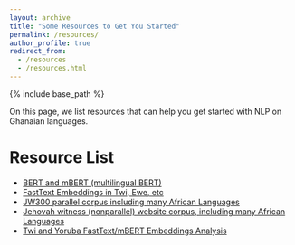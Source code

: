 ```yaml
---
layout: archive
title: "Some Resources to Get You Started"
permalink: /resources/
author_profile: true
redirect_from:
  - /resources
  - /resources.html
---
```


{% include base_path %}

On this page, we list resources that can help you get started with NLP on Ghanaian languages. 

Resource List
======
* [BERT and mBERT (multilingual BERT)](https://github.com/google-research/bert)
* [FastText Embeddings in Twi, Ewe, etc](https://fasttext.cc/docs/en/pretrained-vectors.html)
* [JW300 parallel corpus including many African Languages](http://opus.nlpl.eu/JW300.php)
* [Jehovah witness (nonparallel) website corpus, including many African Languages](https://www.jw.org/tw)
* [Twi and Yoruba FastText/mBERT Embeddings Analysis](https://arxiv.org/pdf/1912.02481.pdf)
